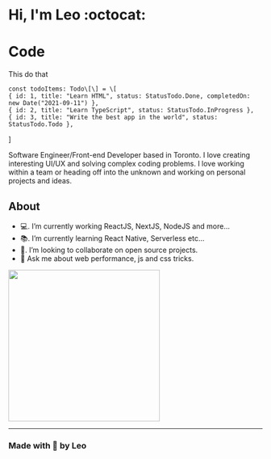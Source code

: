 # Hi, I'm Leo :octocat:


Code
====

This do that

    const todoItems: Todo\[\] = \[
    { id: 1, title: "Learn HTML", status: StatusTodo.Done, completedOn: new Date("2021-09-11") },
    { id: 2, title: "Learn TypeScript", status: StatusTodo.InProgress },
    { id: 3, title: "Write the best app in the world", status: StatusTodo.Todo },
\]



Software Engineer/Front-end Developer based in Toronto. I love creating interesting UI/UX and solving complex coding problems. I love working within a team or heading off into the unknown and working on personal projects and ideas.

## About

- 💻. I’m currently working ReactJS, NextJS, NodeJS and more...
- 📚. I’m currently learning React Native, Serverless etc...
- 👯. I’m looking to collaborate on open source projects.
- 💬  Ask me about web performance, js and css tricks.

<img src="https://api.daily.dev/devcards/eca6da08f1874dc6859191ae43a1f968.png?r=e15" style="width: 300px"/>

---
### Made with 💜 by Leo

<!--
**leoneloliver/leoneloliver** is a ✨ _special_ ✨ repository because its `README.md` (this file) appears on your GitHub profile.



